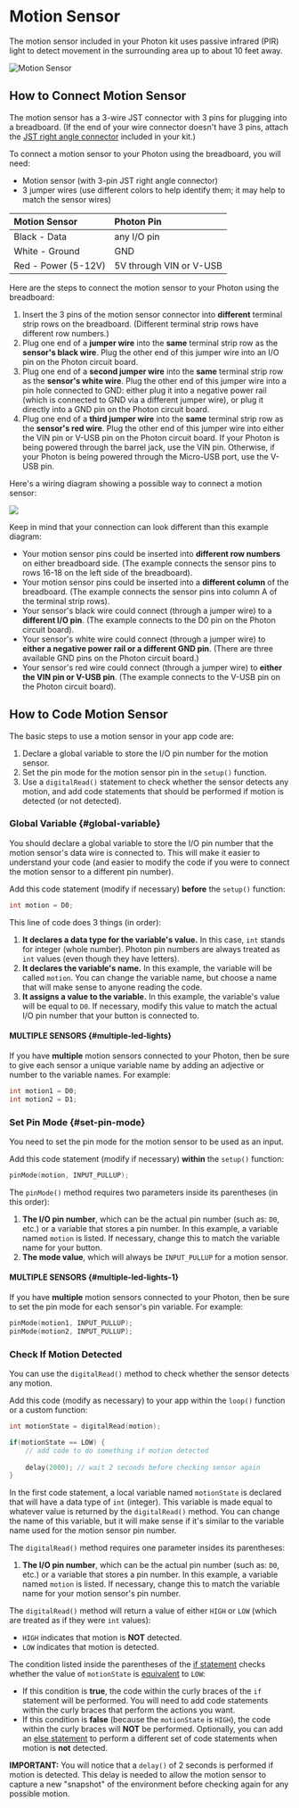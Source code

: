 # Motion Sensor

The motion sensor included in your Photon kit uses passive infrared \(PIR\) light to detect movement in the surrounding area up to about 10 feet away.

![Motion Sensor](../../.gitbook/assets/motion-sensor.jpg)

## How to Connect Motion Sensor

The motion sensor has a 3-wire JST connector with 3 pins for plugging into a breadboard. \(If the end of your wire connector doesn't have 3 pins, attach the [JST right angle connector](https://www.sparkfun.com/products/9750) included in your kit.\)

To connect a motion sensor to your Photon using the breadboard, you will need:

* Motion sensor \(with 3-pin JST right angle connector\)
* 3 jumper wires \(use different colors to help identify them; it may help to match the sensor wires\)

| Motion Sensor | Photon Pin |
| :--- | :--- |
| Black - Data | any I/O pin |
| White - Ground | GND |
| Red - Power \(5-12V\) | 5V through VIN or V-USB |

Here are the steps to connect the motion sensor to your Photon using the breadboard:

1. Insert the 3 pins of the motion sensor connector into **different** terminal strip rows on the breadboard. \(Different terminal strip rows have different row numbers.\)
2. Plug one end of a **jumper wire** into the **same** terminal strip row as the **sensor's black wire**. Plug the other end of this jumper wire into an I/O pin on the Photon circuit board.
3. Plug one end of a **second jumper wire** into the **same** terminal strip row as the **sensor's white wire**. Plug the other end of this jumper wire into a pin hole connected to GND:  either plug it into a negative power rail \(which is connected to GND via a different jumper wire\), or plug it directly into a GND pin on the Photon circuit board.
4. Plug one end of a **third jumper wire** into the **same** terminal strip row as the **sensor's red wire**. Plug the other end of this jumper wire into either the VIN pin or V-USB pin on the Photon circuit board. If your Photon is being powered through the barrel jack, use the VIN pin. Otherwise, if your Photon is being powered through the Micro-USB port, use the V-USB pin.

Here's a wiring diagram showing a possible way to connect a motion sensor:

![](../../.gitbook/assets/experiment-9a.jpg)

Keep in mind that your connection can look different than this example diagram:

* Your motion sensor pins could be inserted into **different row numbers** on either breadboard side. \(The example connects the sensor pins to rows 16-18 on the left side of the breadboard\).
* Your motion sensor pins could be inserted into a **different column** of the breadboard. \(The example connects the sensor pins into column A of the terminal strip rows\).
* Your sensor's black wire could connect \(through a jumper wire\) to a **different I/O pin**. \(The example connects to the D0 pin on the Photon circuit board\).
* Your sensor's white wire could connect \(through a jumper wire\) to **either a negative power rail or a different GND pin**. \(There are three available GND pins on the Photon circuit board.\)
* Your sensor's red wire could connect \(through a jumper wire\) to **either the VIN pin or V-USB pin**. \(The example connects to the V-USB pin on the Photon circuit board\).

## How to Code Motion Sensor

The basic steps to use a motion sensor in your app code are:

1. Declare a global variable to store the I/O pin number for the motion sensor.
2. Set the pin mode for the motion sensor pin in the `setup()` function.
3. Use a `digitalRead()` statement to check whether the sensor detects any motion, and add code statements that should be performed if motion is detected \(or not detected\).

### Global Variable {#global-variable}

You should declare a global variable to store the I/O pin number that the motion sensor's data wire is connected to. This will make it easier to understand your code \(and easier to modify the code if you were to connect the motion sensor to a different pin number\).

Add this code statement \(modify if necessary\) **before** the `setup()` function:

```cpp
int motion = D0;
```

This line of code does 3 things \(in order\):

1. **It declares a data type for the variable's value.** In this case, `int` stands for integer \(whole number\). Photon pin numbers are always treated as `int` values \(even though they have letters\).
2. **It declares the variable's name.** In this example, the variable will be called `motion`. You can change the variable name, but choose a name that will make sense to anyone reading the code.
3. **It assigns a value to the variable.** In this example, the variable's value will be equal to `D0`. If necessary, modify this value to match the actual I/O pin number that your button is connected to.

#### MULTIPLE SENSORS {#multiple-led-lights}

If you have **multiple** motion sensors connected to your Photon, then be sure to give each sensor a unique variable name by adding an adjective or number to the variable names. For example:

```cpp
int motion1 = D0;
int motion2 = D1;
```

### Set Pin Mode {#set-pin-mode}

You need to set the pin mode for the motion sensor to be used as an input.

Add this code statement \(modify if necessary\) **within** the `setup()` function:

```cpp
pinMode(motion, INPUT_PULLUP);
```

The `pinMode()` method requires two parameters inside its parentheses \(in this order\):

1. **The I/O pin number**, which can be the actual pin number \(such as: `D0`, etc.\) or a variable that stores a pin number. In this example, a variable named `motion` is listed. If necessary, change this to match the variable name for your button.
2. **The mode value**, which will always be `INPUT_PULLUP` for a motion sensor.

#### MULTIPLE SENSORS {#multiple-led-lights-1}

If you have **multiple** motion sensors connected to your Photon, then be sure to set the pin mode for each sensor's pin variable. For example:

```cpp
pinMode(motion1, INPUT_PULLUP);
pinMode(motion2, INPUT_PULLUP);
```

### Check If Motion Detected

You can use the `digitalRead()` method to check whether the sensor detects any motion.

Add this code \(modify as necessary\) to your app within the `loop()` function or a custom function:

```cpp
int motionState = digitalRead(motion);

if(motionState == LOW) {
​    // add code to do something if motion detected
​
    delay(2000); // wait 2 seconds before checking sensor again
}
```

In the first code statement, a local variable named `motionState` is declared that will have a data type of `int` \(integer\).  This variable is made equal to whatever value is returned by the `digitalRead()` method.  You can change the name of this variable, but it will make sense if it's similar to the variable name used for the motion sensor pin number.

The `digitalRead()` method requires one parameter insides its parentheses: 

1. **The I/O pin number**, which can be the actual pin number \(such as: `D0`, etc.\) or a variable that stores a pin number. In this example, a variable named `motion` is listed. If necessary, change this to match the variable name for your motion sensor's pin number.

The `digitalRead()` method will return a value of either `HIGH` or `LOW` \(which are treated as if they were `int` values\):

* `HIGH` indicates that motion is **NOT** detected.
* `LOW` indicates that motion is detected.

The condition listed inside the parentheses of the [if statement](http://www.wiring.org.co/reference/if_.html) checks whether the value of `motionState` is [equivalent](http://www.wiring.org.co/reference/equality.html) to `LOW`:

* If this condition is **true**, the code within the curly braces of the `if` statement will be performed. You will need to add code statements within the curly braces that perform the actions you want. 
* If this condition is **false** \(because the `motionState` is `HIGH`\), the code within the curly braces will **NOT** be performed. Optionally, you can add an [else statement](http://www.wiring.org.co/reference/else.html) to perform a different set of code statements when motion is **not** detected.

**IMPORTANT:**  You will notice that a `delay()` of 2 seconds is performed if motion is detected. This delay is needed to allow the motion sensor to capture a new "snapshot" of the environment before checking again for any possible motion.







